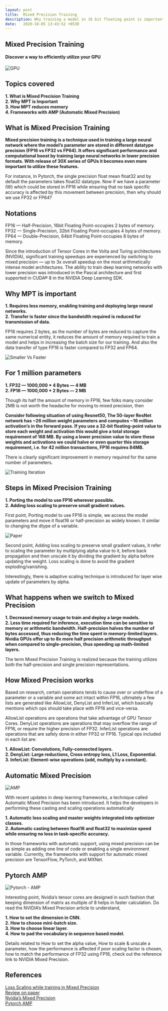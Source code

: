 ```yaml
---
layout: post
title:  Mixed Precision Training
description: Why training a model in 16 bit floating point is important and how it reduces memory and increases data transfer rate.
date:   2020-10-05 13:43:52 +0530
---
```


## **Mixed Precision Training**
#### **Discover a way to efficiently utilize your GPU**

![GPU]({{site.url}}/assets/images/mixedPrecisionTraining/mpt-bg.jpg)

## **Topics covered**

 **1. What is Mixed Precision Training**\
 **2. Why MPT is Important**\
 **3. How MPT reduces memory**\
 **4. Frameworks with AMP (Automatic Mixed Precision)**

## **What is Mixed Precision Training**

**Mixed precision training is a technique used in training a large neural network where the model’s parameter are stored in different datatype precision (FP16 vs FP32 vs FP64). It offers significant performance and computational boost by training large neural networks in lower precision formats. With release of 30X series of GPUs it becomes even more important to utilize these features.**

For instance, In Pytorch, the single precision float mean float32 and by default the parameters takes float32 datatype. Now if we have a parameter (W) which could be stored in FP16 while ensuring that no task specific accuracy is affected by this movement between precision, then why should we use FP32 or FP64?

## **Notations**

FP16 — Half-Precision, 16bit Floating Point-occupies 2 bytes of memory.\
FP32 — Single-Precision, 32bit Floating Point-occupies 4 bytes of memory.\
FP64 — Double-Precision, 64bit Floating Point-occupies 8 bytes of memory.

Since the introduction of Tensor Cores in the Volta and Turing architectures (NVIDIA), significant training speedups are experienced by switching to mixed precision — up to 3x overall speedup on the most arithmetically intense model architectures. The ability to train deep learning networks with lower precision was introduced in the Pascal architecture and first supported in CUDA® 8 in the NVIDIA Deep Learning SDK.

## **Why MPT is important**

**1. Requires less memory, enabling training and deploying large neural networks.**\
**2. Transfer is faster since the bandwidth required is reduced for transmission of data.**

FP16 requires 2 bytes, as the number of bytes are reduced to capture the same numerical entity, it reduces the amount of memory required to train a model and helps in increasing the batch size for our training. And also the data transfer of type FP16 is faster compared to FP32 and FP64.

![Smaller Vs Faster]({{site.url}}/assets/images/mixedPrecisionTraining/small-fast.png)

## **For 1 million parameters**

**1. FP32 — 1000,000 * 4 Bytes — 4 MB**\
**2. FP16 — 1000,000 * 2 Bytes — 2 MB**

Though its half the amount of memory in FP16, few folks many consider 2MB is not worth the headache for moving to mixed precision, then

**Consider following situation of using Resnet50, The 50-layer ResNet network has ~26 million weight parameters and computes
 ~16 million activation’s in the forward pass. If you use a 32-bit floating-point value to store each weight and activation 
 this would give a total storage requirement of 168 MB. By using a lower precision value to store these weights and activations
 we could halve or even quarter this storage requirement, i.e. for 42 million transactions, FP16 requires 84MB.**

There is clearly significant improvement in memory required for the same number of parameters.

![Training Iteration]({{site.url}}/assets/images/mixedPrecisionTraining/training_iteration.png)

## **Steps in Mixed Precision Training**

**1. Porting the model to use FP16 wherever possible.**\
**2. Adding loss scaling to preserve small gradient values.**

First point, Porting model to use FP16 is simple, we access the model parameters and move it float16 or half-precision as widely known. It similar to changing the dtype of a variable.

![Paper]({{site.url}}/assets/images/mixedPrecisionTraining/paper-derivation.png)

Second point, Adding loss scaling to preserve small gradient values, it refer to scaling the parameter by multiplying alpha value to it, before back propagation and then unscale it by dividing the gradient by alpha before updating the weight. Loss scaling is done to avoid the gradient exploding/vanishing.

Interestingly, there is adaptive scaling technique is introduced for layer wise update of parameters by alpha.

## **What happens when we switch to Mixed Precision**

**1. Decreased memory usage to train and deploy a large models.**\
**2. Less time required for inference, execution time can be sensitive to memory or arithmetic bandwidth. Half-precision halves the number of bytes accessed, thus reducing the time spent in memory-limited layers. Nvidia GPUs offer up to 8x more half precision arithmetic throughput when compared to single-precision, thus speeding up math-limited layers.**

The term Mixed Precision Training is realized because the training utilizes both the half-precision and single precision representations.


## **How Mixed Precision works**

Based on research, certain operations tends to cause over or underflow of a parameter or a variable and some act intact within FP16, ultimately a few lists are generated like AllowList, DenyList and InferList, which basically mentions which ops should take place with FP16 and vice-versa.

AllowList operations are operations that take advantage of GPU Tensor Cores. DenyList operations are operations that may overflow the range of FP16, or require the higher precision of FP32. InferList operations are operations that are safely done in either FP32 or FP16. Typical ops included in each list are:

**1. AllowList: Convolutions, Fully-connected layers.**\
**2. DenyList: Large reductions, Cross entropy loss, L1 Loss, Exponential.**\
**3. InferList: Element-wise operations (add, multiply by a constant).**

## **Automatic Mixed Precision**

![AMP]({{site.url}}/assets/images/mixedPrecisionTraining/amp.png)

With recent updates in deep learning frameworks, a technique called Automatic Mixed Precision has been introduced. It helps the developers in performing these casting and scaling operations automatically

**1. Automatic loss scaling and master weights integrated into optimizer classes.**\
**2. Automatic casting between float16 and float32 to maximize speed while ensuring no loss in task-specific accuracy.**

In those frameworks with automatic support, using mixed precision can be as simple as adding one line of code or enabling a single environment variable. Currently, the frameworks with support for automatic mixed precision are TensorFlow, PyTorch, and MXNet.

## **Pytorch AMP**

![Pytorch - AMP]({{site.url}}/assets/images/mixedPrecisionTraining/pytorch-amp.png)

Interesting point, Nvidia’s tensor cores are designed in such fashion that keeping dimension of matrix as multiple of 8 helps in faster calculation. Do read the NVIDIA’s Mixed Precision article to understand,

**1. How to set the dimension in CNN.**\
**2. How to choose mini-batch size.**\
**3. How to choose linear layer.**\
**4. How to pad the vocabulary in sequence based model.**

Details related to How to set the alpha value, How to scale & unscale a parameter, how the performance is affected if poor scaling factor is chosen, how to match the performance of FP32 using FP16, check out the reference link to NVIDIA Mixed Precision.

## **References**

[Loss Scaling while training in Mixed Precision](https://arxiv.org/pdf/1910.12385.pdf)\
[Review on paper](https://openreview.net/forum?id=rJlnfaNYvB)\
[Nvidia’s Mixed Precision](https://docs.nvidia.com/deeplearning/performance/mixed-precision-training/index.html)\
[Pytorch AMP](https://pytorch.org/docs/stable/amp.html)
